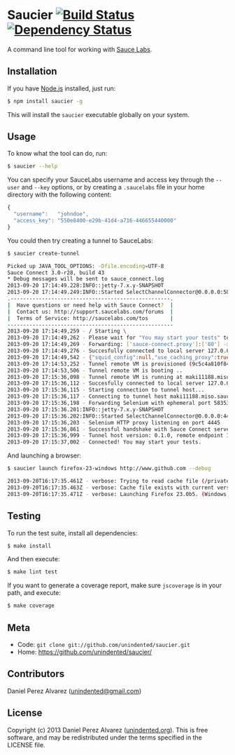 # Saucier [![Build Status](https://img.shields.io/travis/unindented/saucier.svg)](http://travis-ci.org/unindented/saucier) [![Dependency Status](https://img.shields.io/gemnasium/unindented/saucier.svg)](https://gemnasium.com/unindented/saucier)

A command line tool for working with [Sauce Labs](http://saucelabs.com).


## Installation

If you have [Node.js](http://nodejs.org/) installed, just run:

```sh
$ npm install saucier -g
```

This will install the `saucier` executable globally on your system.


## Usage

To know what the tool can do, run:

```sh
$ saucier --help
```

You can specify your SauceLabs username and access key through the `--user` and `--key` options, or by creating a `.saucelabs` file in your home directory with the following content:

```js
{
  "username":   "johndoe",
  "access_key": "550e8400-e29b-41d4-a716-446655440000"
}
```

You could then try creating a tunnel to SauceLabs:

```sh
$ saucier create-tunnel

Picked up JAVA_TOOL_OPTIONS: -Dfile.encoding=UTF-8
Sauce Connect 3.0-r28, build 43
* Debug messages will be sent to sauce_connect.log
2013-09-20 17:14:49.228:INFO::jetty-7.x.y-SNAPSHOT
2013-09-20 17:14:49.249:INFO::Started SelectChannelConnector@0.0.0.0:58347
.---------------------------------------------------.
|  Have questions or need help with Sauce Connect?  |
|  Contact us: http://support.saucelabs.com/forums  |
|  Terms of Service: http://saucelabs.com/tos       |
-----------------------------------------------------
2013-09-20 17:14:49,259 - / Starting \
2013-09-20 17:14:49,262 - Please wait for "You may start your tests" to start your tests.
2013-09-20 17:14:49,269 - Forwarding: ['sauce-connect.proxy']:['80'] -> 127.0.0.1:['58347']
2013-09-20 17:14:49,276 - Succesfully connected to local server 127.0.0.1:58347 in 3ms
2013-09-20 17:14:49,542 - {"squid_config":null,"use_caching_proxy":true,"metadata":{"PythonVersion":"2.5.1","OwnerHost":"127.0.0.1","Release":"3.0-r28","OwnerPorts":["58347"],"Ports":["80"],"Platform":"Java-1.7.0_15-Java_HotSpot-TM-_64-Bit_Server_VM,_23.7-b01,_Oracle_Corporation-on-Mac_OS_X-10.8.4-x86_64","Build":"43","ScriptRelease":43,"ScriptName":"sauce_connect"},"use_kgp":true,"tunnel_identifier":"","shared_tunnel":false,"fast_fail_regexps":null,"ssh_port":443,"direct_domains":null,"domain_names":["sauce-connect.proxy"]}
2013-09-20 17:14:53,252 - Tunnel remote VM is provisioned (9c5c4a810f844aff9dbc956f8feac996)
2013-09-20 17:14:53,506 - Tunnel remote VM is booting ..
2013-09-20 17:15:36,098 - Tunnel remote VM is running at maki11188.miso.saucelabs.com
2013-09-20 17:15:36,112 - Succesfully connected to local server 127.0.0.1:58347 in 0ms
2013-09-20 17:15:36,115 - Starting connection to tunnel host...
2013-09-20 17:15:36,117 - Connecting to tunnel host maki11188.miso.saucelabs.com as dalvarez
2013-09-20 17:15:36,198 - Forwarding Selenium with ephemeral port 58353
2013-09-20 17:15:36.201:INFO::jetty-7.x.y-SNAPSHOT
2013-09-20 17:15:36.202:INFO::Started SelectChannelConnector@0.0.0.0:4445
2013-09-20 17:15:36,203 - Selenium HTTP proxy listening on port 4445
2013-09-20 17:15:36,861 - Successful handshake with Sauce Connect server
2013-09-20 17:15:36,999 - Tunnel host version: 0.1.0, remote endpoint ID: 52886b33e6bc4062a91682b58101e671
2013-09-20 17:15:37,002 - Connected! You may start your tests.
```

And launching a browser:

```sh
$ saucier launch firefox-23-windows http://www.github.com --debug

2013-09-20T16:17:35.461Z - verbose: Trying to read cache file (/private/var/folders/89/vy7z378x3gg868p15lkpdj6r0000gp/T/saucelabs_cache.json)
2013-09-20T16:17:35.463Z - verbose: Cache file exists with current version (0.1.0)
2013-09-20T16:17:35.471Z - verbose: Launching Firefox 23.0b5. (Windows 2003)
```


## Testing

To run the test suite, install all dependencies:

```sh
$ make install
```

And then execute:

```sh
$ make lint test
```

If you want to generate a coverage report, make sure `jscoverage` is in your path, and execute:

```sh
$ make coverage
```


## Meta

* Code: `git clone git://github.com/unindented/saucier.git`
* Home: <https://github.com/unindented/saucier/>


## Contributors

Daniel Perez Alvarez ([unindented@gmail.com](mailto:unindented@gmail.com))


## License

Copyright (c) 2013 Daniel Perez Alvarez ([unindented.org](https://unindented.org/)). This is free software, and may be redistributed under the terms specified in the LICENSE file.
